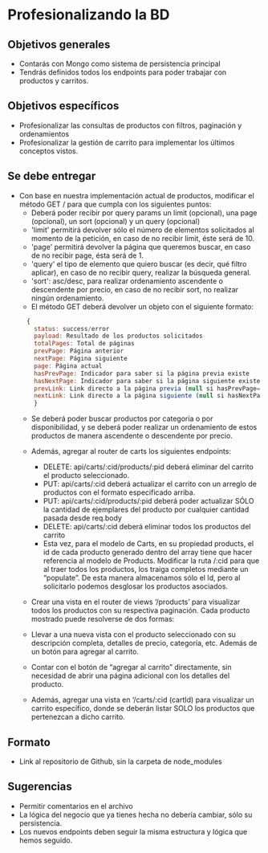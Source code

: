 # Profesionalizando la BD

## Objetivos generales

- Contarás con Mongo como sistema de persistencia principal
- Tendrás definidos todos los endpoints para poder trabajar con productos y carritos.

## Objetivos específicos

- Profesionalizar las consultas de productos con filtros, paginación y ordenamientos
- Profesionalizar la gestión de carrito para implementar los últimos conceptos vistos.

## Se debe entregar

- Con base en nuestra implementación actual de productos, modificar el método GET / para que cumpla con los siguientes puntos:
  - Deberá poder recibir por query params un limit (opcional), una page (opcional), un sort (opcional) y un query (opcional)
  - 'limit' permitirá devolver sólo el número de elementos solicitados al momento de la petición, en caso de no recibir limit, éste será de 10.
  - 'page' permitirá devolver la página que queremos buscar, en caso de no recibir page, ésta será de 1.
  - 'query' el tipo de elemento que quiero buscar (es decir, qué filtro aplicar), en caso de no recibir query, realizar la búsqueda general.
  - 'sort': asc/desc, para realizar ordenamiento ascendente o descendente por precio, en caso de no recibir sort, no realizar ningún ordenamiento.
  - El método GET deberá devolver un objeto con el siguiente formato:
  ```js
    {
      status: success/error
      payload: Resultado de los productos solicitados
      totalPages: Total de páginas
      prevPage: Página anterior
      nextPage: Página siguiente
      page: Página actual
      hasPrevPage: Indicador para saber si la página previa existe
      hasNextPage: Indicador para saber si la página siguiente existe.
      prevLink: Link directo a la página previa (null si hasPrevPage=false)
      nextLink: Link directo a la página siguiente (null si hasNextPage=false)
      }
  ```
  - Se deberá poder buscar productos por categoría o por disponibilidad, y se deberá poder realizar un ordenamiento de estos productos de manera ascendente o descendente por precio.
  
  - Además, agregar al router de carts los siguientes endpoints:
    - DELETE: api/carts/:cid/products/:pid deberá eliminar del carrito el producto seleccionado.
    - PUT: api/carts/:cid deberá actualizar el carrito con un arreglo de productos con el formato especificado arriba.
    - PUT: api/carts/:cid/products/:pid deberá poder actualizar SÓLO la cantidad de ejemplares del producto por cualquier cantidad pasada desde req.body
    - DELETE: api/carts/:cid deberá eliminar todos los productos del carrito 
    - Esta vez, para el modelo de Carts, en su propiedad products, el id de cada producto generado dentro del array tiene que hacer referencia al modelo de Products. Modificar la ruta /:cid para que al traer todos los productos, los traiga completos mediante un “populate”. De esta manera almacenamos sólo el Id, pero al solicitarlo podemos desglosar los productos asociados.
  
  - Crear una vista en el router de views ‘/products’ para visualizar todos los productos con su respectiva paginación. Cada producto mostrado puede resolverse de dos formas:
  - Llevar a una nueva vista con el producto seleccionado con su descripción completa, detalles de precio, categoría, etc. Además de un botón para agregar al carrito.
  - Contar con el botón de “agregar al carrito” directamente, sin necesidad de abrir una página adicional con los detalles del producto.
  - Además, agregar una vista en ‘/carts/:cid (cartId) para visualizar un carrito específico, donde se deberán listar SOLO los productos que pertenezcan a dicho carrito. 
  
## Formato

- Link al repositorio de Github, sin la carpeta de node_modules

## Sugerencias

- Permitir comentarios en el archivo
- La lógica del negocio que ya tienes hecha no debería cambiar, sólo su persistencia. 
- Los nuevos endpoints deben seguir la misma estructura y lógica que hemos seguido.